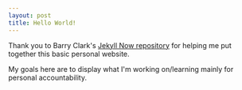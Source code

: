 ```yaml
---
layout: post
title: Hello World!
---
```


Thank you to Barry Clark's [Jekyll Now repository](https://github.com/barryclark/jekyll-now) for helping me put together this basic personal website. 

My goals here are to display what I'm working on/learning mainly for personal accountability.
